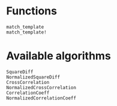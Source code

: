 # Functions

```@docs
match_template
match_template!
```

# Available algorithms

```@docs
SquareDiff
NormalizedSquareDiff
CrossCorrelation
NormalizedCrossCorrelation
CorrelationCoeff
NormalizedCorrelationCoeff
```
